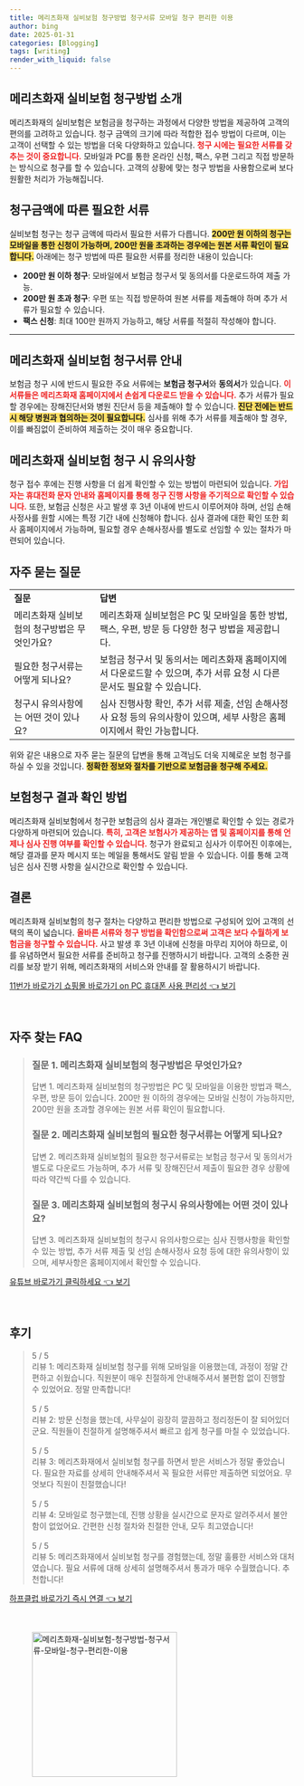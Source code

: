 ```yaml
---
title: 메리츠화재 실비보험 청구방법 청구서류 모바일 청구 편리한 이용
author: bing
date: 2025-01-31
categories: [Blogging]
tags: [writing]
render_with_liquid: false
---
```



<h2 id='청구방법_소개'>메리츠화재 실비보험 청구방법 소개</h2>

<p>메리츠화재의 실비보험은 보험금을 청구하는 과정에서 다양한 방법을 제공하여 고객의 편의를 고려하고 있습니다. 청구 금액의 크기에 따라 적합한 접수 방법이 다르며, 이는 고객이 선택할 수 있는 방법을 더욱 다양화하고 있습니다. <b><span style="color: #ee2323;">청구 시에는 필요한 서류를 갖추는 것이 중요합니다.</span></b> 모바일과 PC를 통한 온라인 신청, 팩스, 우편 그리고 직접 방문하는 방식으로 청구를 할 수 있습니다. 고객의 상황에 맞는 청구 방법을 사용함으로써 보다 원활한 처리가 가능해집니다.</p>

<h2 id='청구금액_에 따른_필요한_서류'>청구금액에 따른 필요한 서류</h2>

<p>실비보험 청구는 청구 금액에 따라서 필요한 서류가 다릅니다. <b><span style="background-color: #ffe066;">200만 원 이하의 청구는 모바일을 통한 신청이 가능하며, 200만 원을 초과하는 경우에는 원본 서류 확인이 필요합니다.</span></b> 아래에는 청구 방법에 따른 필요한 서류를 정리한 내용이 있습니다:</p>

<ul>
    <li><b>200만 원 이하 청구</b>: 모바일에서 보험금 청구서 및 동의서를 다운로드하여 제출 가능.</li>
    <li><b>200만 원 초과 청구</b>: 우편 또는 직접 방문하여 원본 서류를 제출해야 하며 추가 서류가 필요할 수 있습니다.</li>
    <li><b>팩스 신청</b>: 최대 100만 원까지 가능하고, 해당 서류를 적절히 작성해야 합니다.</li>
</ul>

<hr />

<h2 id='청구서류_안내'>메리츠화재 실비보험 청구서류 안내</h2>

<p>보험금 청구 시에 반드시 필요한 주요 서류에는 <b>보험금 청구서</b>와 <b>동의서</b>가 있습니다. <b><span style="color: #ee2323;">이 서류들은 메리츠화재 홈페이지에서 손쉽게 다운로드 받을 수 있습니다.</span></b> 추가 서류가 필요할 경우에는 장해진단서와 병원 진단서 등을 제출해야 할 수 있습니다. <b><span style="background-color: #ffe066;">진단 전에는 반드시 해당 병원과 협의하는 것이 필요합니다.</span></b> 심사를 위해 추가 서류를 제출해야 할 경우, 이를 빠짐없이 준비하여 제출하는 것이 매우 중요합니다.</p>

<h2 id='청구시_유의사항'>메리츠화재 실비보험 청구 시 유의사항</h2>

<p>청구 접수 후에는 진행 사항을 더 쉽게 확인할 수 있는 방법이 마련되어 있습니다. <b><span style="color: #ee2323;">가입자는 휴대전화 문자 안내와 홈페이지를 통해 청구 진행 사항을 주기적으로 확인할 수 있습니다.</span></b> 또한, 보험금 신청은 사고 발생 후 3년 이내에 반드시 이루어져야 하며, 선임 손해사정사를 원할 시에는 특정 기간 내에 신청해야 합니다. 심사 결과에 대한 확인 또한 회사 홈페이지에서 가능하며, 필요할 경우 손해사정사를 별도로 선임할 수 있는 절차가 마련되어 있습니다.</p>

<h2 id='자주_묻는_질문'>자주 묻는 질문</h2>

<table>
    <tr>
        <td><b>질문</b></td>
        <td><b>답변</b></td>
    </tr>
    <tr>
        <td>메리츠화재 실비보험의 청구방법은 무엇인가요?</td>
        <td>메리츠화재 실비보험은 PC 및 모바일을 통한 방법, 팩스, 우편, 방문 등 다양한 청구 방법을 제공합니다.</td>
    </tr>
    <tr>
        <td>필요한 청구서류는 어떻게 되나요?</td>
        <td>보험금 청구서 및 동의서는 메리츠화재 홈페이지에서 다운로드할 수 있으며, 추가 서류 요청 시 다른 문서도 필요할 수 있습니다.</td>
    </tr>
    <tr>
        <td>청구시 유의사항에는 어떤 것이 있나요?</td>
        <td>심사 진행사항 확인, 추가 서류 제출, 선임 손해사정사 요청 등의 유의사항이 있으며, 세부 사항은 홈페이지에서 확인 가능합니다.</td>
    </tr>
</table>

<p>위와 같은 내용으로 자주 묻는 질문의 답변을 통해 고객님도 더욱 지혜로운 보험 청구를 하실 수 있을 것입니다. <b><span style="background-color: #ffe066;">정확한 정보와 절차를 기반으로 보험금을 청구해 주세요.</span></b></p>

<h2 id='보험청구_결과_확인'>보험청구 결과 확인 방법</h2>

<p>메리츠화재 실비보험에서 청구한 보험금의 심사 결과는 개인별로 확인할 수 있는 경로가 다양하게 마련되어 있습니다. <b><span style="color: #ee2323;">특히, 고객은 보험사가 제공하는 앱 및 홈페이지를 통해 언제나 심사 진행 여부를 확인할 수 있습니다.</span></b> 청구가 완료되고 심사가 이루어진 이후에는, 해당 결과를 문자 메시지 또는 메일을 통해서도 알림 받을 수 있습니다. 이를 통해 고객님은 심사 진행 사항을 실시간으로 확인할 수 있습니다.</p>

<h2 id='결론'>결론</h2>

<p>메리츠화재 실비보험의 청구 절차는 다양하고 편리한 방법으로 구성되어 있어 고객의 선택의 폭이 넓습니다. <b><span style="color: #ee2323;">올바른 서류와 청구 방법을 확인함으로써 고객은 보다 수월하게 보험금을 청구할 수 있습니다.</span></b> 사고 발생 후 3년 이내에 신청을 마무리 지어야 하므로, 이를 유념하면서 필요한 서류를 준비하고 청구를 진행하시기 바랍니다. 고객의 소중한 권리를 보장 받기 위해, 메리츠화재의 서비스와 안내를 잘 활용하시기 바랍니다.</p>


<p><a class="click-button" title="11번가 바로가기 쇼핑몰 바로가기 on PC 휴대폰 사용 편리성" href="https://purplelist.github.io/posts/11%EB%B2%88%EA%B0%80-%EB%B0%94%EB%A1%9C%EA%B0%80%EA%B8%B0-%EC%87%BC%ED%95%91%EB%AA%B0-%EB%B0%94%EB%A1%9C%EA%B0%80%EA%B8%B0-on-PC-%ED%9C%B4%EB%8C%80%ED%8F%B0-%EC%82%AC%EC%9A%A9-%ED%8E%B8%EB%A6%AC%EC%84%B1/" rel="dofollow">11번가 바로가기 쇼핑몰 바로가기 on PC 휴대폰 사용 편리성 👈 보기</a></p><br>
<h2 id='자주_찾는_FAQ'>자주 찾는 FAQ</h2>
<div itemscope="" itemtype="https://schema.org/FAQPage"> 
<blockquote> 
<div itemscope="" itemprop="mainEntity" itemtype="https://schema.org/Question"> 
<h3 itemprop="name">질문 1. 메리츠화재 실비보험의 청구방법은 무엇인가요?</h3> 
<div itemscope="" itemprop="acceptedAnswer" itemtype="https://schema.org/Answer"> 
<span itemprop="text"> 
<p>답변 1. 메리츠화재 실비보험의 청구방법은 PC 및 모바일을 이용한 방법과 팩스, 우편, 방문 등이 있습니다. 200만 원 이하의 경우에는 모바일 신청이 가능하지만, 200만 원을 초과할 경우에는 원본 서류 확인이 필요합니다.</p> 
</span> 
</div> 
</div> 
<div itemscope="" itemprop="mainEntity" itemtype="https://schema.org/Question"> 
<h3 itemprop="name">질문 2. 메리츠화재 실비보험의 필요한 청구서류는 어떻게 되나요?</h3> 
<div itemscope="" itemprop="acceptedAnswer" itemtype="https://schema.org/Answer"> 
<span itemprop="text"> 
<p>답변 2. 메리츠화재 실비보험의 필요한 청구서류로는 보험금 청구서 및 동의서가 별도로 다운로드 가능하며, 추가 서류 및 장해진단서 제출이 필요한 경우 상황에 따라 약간씩 다를 수 있습니다.</p> 
</span> 
</div> 
</div> 
<div itemscope="" itemprop="mainEntity" itemtype="https://schema.org/Question"> 
<h3 itemprop="name">질문 3. 메리츠화재 실비보험의 청구시 유의사항에는 어떤 것이 있나요?</h3> 
<div itemscope="" itemprop="acceptedAnswer" itemtype="https://schema.org/Answer"> 
<span itemprop="text"> 
<p>답변 3. 메리츠화재 실비보험의 청구시 유의사항으로는 심사 진행사항을 확인할 수 있는 방법, 추가 서류 제출 및 선임 손해사정사 요청 등에 대한 유의사항이 있으며, 세부사항은 홈페이지에서 확인할 수 있습니다.</p> 
</span> 
</div> 
</div> 
</blockquote> 
</div>
<p><a class="click-button" title="유튜브 바로가기 클릭하세요" href="https://purplelist.github.io/posts/%EC%9C%A0%ED%8A%9C%EB%B8%8C-%EB%B0%94%EB%A1%9C%EA%B0%80%EA%B8%B0-%ED%81%B4%EB%A6%AD%ED%95%98%EC%84%B8%EC%9A%94/" rel="dofollow">유튜브 바로가기 클릭하세요 👈 보기</a></p><br>
<h2 id='후기'>후기</h2>
<div itemscope itemtype="https://schema.org/Product">
  <blockquote>
  <div itemprop="review" itemscope itemtype="https://schema.org/Review">
      <div itemprop="reviewRating" itemscope itemtype="https://schema.org/Rating"> <span itemprop="ratingValue">5</span> / <span itemprop="bestRating">5</span> </div>
      <span itemprop="reviewBody">리뷰 1: 메리츠화재 실비보험 청구를 위해 모바일을 이용했는데, 과정이 정말 간편하고 쉬웠습니다. 직원분이 매우 친절하게 안내해주셔서 불편함 없이 진행할 수 있었어요. 정말 만족합니다!</span>
  </div>
  <br>
  <div itemprop="review" itemscope itemtype="https://schema.org/Review">
      <div itemprop="reviewRating" itemscope itemtype="https://schema.org/Rating"> <span itemprop="ratingValue">5</span> / <span itemprop="bestRating">5</span> </div>
      <span itemprop="reviewBody">리뷰 2: 방문 신청을 했는데, 사무실이 굉장히 깔끔하고 정리정돈이 잘 되어있더군요. 직원들이 친절하게 설명해주셔서 빠르고 쉽게 청구를 마칠 수 있었습니다.</span>
  </div>
  <br>
  <div itemprop="review" itemscope itemtype="https://schema.org/Review">
      <div itemprop="reviewRating" itemscope itemtype="https://schema.org/Rating"> <span itemprop="ratingValue">5</span> / <span itemprop="bestRating">5</span> </div>
      <span itemprop="reviewBody">리뷰 3: 메리츠화재에서 실비보험 청구를 하면서 받은 서비스가 정말 좋았습니다. 필요한 자료를 상세히 안내해주셔서 꼭 필요한 서류만 제출하면 되었어요. 무엇보다 직원이 친절했습니다!</span>
  </div>
  <br>
  <div itemprop="review" itemscope itemtype="https://schema.org/Review">
      <div itemprop="reviewRating" itemscope itemtype="https://schema.org/Rating"> <span itemprop="ratingValue">5</span> / <span itemprop="bestRating">5</span> </div>
      <span itemprop="reviewBody">리뷰 4: 모바일로 청구했는데, 진행 상황을 실시간으로 문자로 알려주셔서 불안함이 없었어요. 간편한 신청 절차와 친절한 안내, 모두 최고였습니다!</span>
  </div>
  <br>
  <div itemprop="review" itemscope itemtype="https://schema.org/Review">
      <div itemprop="reviewRating" itemscope itemtype="https://schema.org/Rating"> <span itemprop="ratingValue">5</span> / <span itemprop="bestRating">5</span> </div>
      <span itemprop="reviewBody">리뷰 5: 메리츠화재에서 실비보험 청구를 경험했는데, 정말 훌륭한 서비스와 대처였습니다. 필요 서류에 대해 상세히 설명해주셔서 통과가 매우 수월했습니다. 추천합니다!</span>
  </div>
  </blockquote>
</div>
<p><a class="click-button" title="하프클럽 바로가기 즉시 연결" href="https://purplelist.github.io/posts/%ED%95%98%ED%94%84%ED%81%B4%EB%9F%BD-%EB%B0%94%EB%A1%9C%EA%B0%80%EA%B8%B0-%EC%A6%89%EC%8B%9C-%EC%97%B0%EA%B2%B0/" rel="dofollow">하프클럽 바로가기 즉시 연결 👈 보기</a></p><br>
<figure class="image"><img src="https://purplelist.github.io/assets/img/thumbnail/메리츠화재-실비보험-청구방법-청구서류-모바일-청구-편리한-이용.webp" alt="메리츠화재-실비보험-청구방법-청구서류-모바일-청구-편리한-이용" width="256" height="256"></figure>